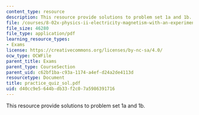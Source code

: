 ```yaml
---
content_type: resource
description: This resource provide solutions to problem set 1a and 1b.
file: /courses/8-02x-physics-ii-electricity-magnetism-with-an-experimental-focus-spring-2005/d40cc9e5644bdb33f2c07a5986391716_practice_quiz_sol.pdf
file_size: 46280
file_type: application/pdf
learning_resource_types:
- Exams
license: https://creativecommons.org/licenses/by-nc-sa/4.0/
ocw_type: OCWFile
parent_title: Exams
parent_type: CourseSection
parent_uid: c62bf1ba-c93a-1174-a4ef-d24a2de4113d
resourcetype: Document
title: practice_quiz_sol.pdf
uid: d40cc9e5-644b-db33-f2c0-7a5986391716
---
```

This resource provide solutions to problem set 1a and 1b.
